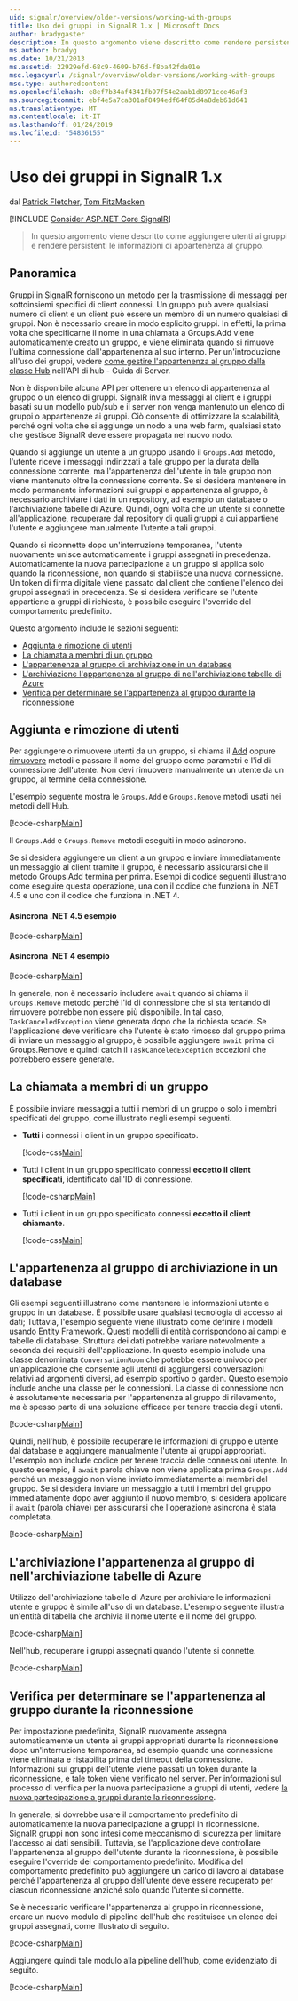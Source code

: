 ```yaml
---
uid: signalr/overview/older-versions/working-with-groups
title: Uso dei gruppi in SignalR 1.x | Microsoft Docs
author: bradygaster
description: In questo argomento viene descritto come rendere persistenti le informazioni di appartenenza al gruppo con l'API dell'Hub.
ms.author: bradyg
ms.date: 10/21/2013
ms.assetid: 22929efd-68c9-4609-b76d-f8ba42fda01e
msc.legacyurl: /signalr/overview/older-versions/working-with-groups
msc.type: authoredcontent
ms.openlocfilehash: e8ef7b34af4341fb97f54e2aab1d8971cce46af3
ms.sourcegitcommit: ebf4e5a7ca301af8494edf64f85d4a8deb61d641
ms.translationtype: MT
ms.contentlocale: it-IT
ms.lasthandoff: 01/24/2019
ms.locfileid: "54836155"
---
```

<a name="working-with-groups-in-signalr-1x"></a>Uso dei gruppi in SignalR 1.x
====================
dal [Patrick Fletcher](https://github.com/pfletcher), [Tom FitzMacken](https://github.com/tfitzmac)

[!INCLUDE [Consider ASP.NET Core SignalR](~/includes/signalr/signalr-version-disambiguation.md)]

> In questo argomento viene descritto come aggiungere utenti ai gruppi e rendere persistenti le informazioni di appartenenza al gruppo.


## <a name="overview"></a>Panoramica

Gruppi in SignalR forniscono un metodo per la trasmissione di messaggi per sottoinsiemi specifici di client connessi. Un gruppo può avere qualsiasi numero di client e un client può essere un membro di un numero qualsiasi di gruppi. Non è necessario creare in modo esplicito gruppi. In effetti, la prima volta che specificarne il nome in una chiamata a Groups.Add viene automaticamente creato un gruppo, e viene eliminata quando si rimuove l'ultima connessione dall'appartenenza al suo interno. Per un'introduzione all'uso dei gruppi, vedere [come gestire l'appartenenza al gruppo dalla classe Hub](index.md) nell'API di hub - Guida di Server.

Non è disponibile alcuna API per ottenere un elenco di appartenenza al gruppo o un elenco di gruppi. SignalR invia messaggi al client e i gruppi basati su un modello pub/sub e il server non venga mantenuto un elenco di gruppi o appartenenze ai gruppi. Ciò consente di ottimizzare la scalabilità, perché ogni volta che si aggiunge un nodo a una web farm, qualsiasi stato che gestisce SignalR deve essere propagata nel nuovo nodo.

Quando si aggiunge un utente a un gruppo usando il `Groups.Add` metodo, l'utente riceve i messaggi indirizzati a tale gruppo per la durata della connessione corrente, ma l'appartenenza dell'utente in tale gruppo non viene mantenuto oltre la connessione corrente. Se si desidera mantenere in modo permanente informazioni sui gruppi e appartenenza al gruppo, è necessario archiviare i dati in un repository, ad esempio un database o l'archiviazione tabelle di Azure. Quindi, ogni volta che un utente si connette all'applicazione, recuperare dal repository di quali gruppi a cui appartiene l'utente e aggiungere manualmente l'utente a tali gruppi.

Quando si riconnette dopo un'interruzione temporanea, l'utente nuovamente unisce automaticamente i gruppi assegnati in precedenza. Automaticamente la nuova partecipazione a un gruppo si applica solo quando la riconnessione, non quando si stabilisce una nuova connessione. Un token di firma digitale viene passato dal client che contiene l'elenco dei gruppi assegnati in precedenza. Se si desidera verificare se l'utente appartiene a gruppi di richiesta, è possibile eseguire l'override del comportamento predefinito.

Questo argomento include le sezioni seguenti:

- [Aggiunta e rimozione di utenti](#add)
- [La chiamata a membri di un gruppo](#call)
- [L'appartenenza al gruppo di archiviazione in un database](#storedatabase)
- [L'archiviazione l'appartenenza al gruppo di nell'archiviazione tabelle di Azure](#storeazuretable)
- [Verifica per determinare se l'appartenenza al gruppo durante la riconnessione](#verify)

<a id="add"></a>

## <a name="adding-and-removing-users"></a>Aggiunta e rimozione di utenti

Per aggiungere o rimuovere utenti da un gruppo, si chiama il [Add](https://msdn.microsoft.com/library/microsoft.aspnet.signalr.igroupmanager.add(v=vs.111).aspx) oppure [rimuovere](https://msdn.microsoft.com/library/microsoft.aspnet.signalr.igroupmanager.remove(v=vs.111).aspx) metodi e passare il nome del gruppo come parametri e l'id di connessione dell'utente. Non devi rimuovere manualmente un utente da un gruppo, al termine della connessione.

L'esempio seguente mostra le `Groups.Add` e `Groups.Remove` metodi usati nei metodi dell'Hub.

[!code-csharp[Main](working-with-groups/samples/sample1.cs?highlight=5,10)]

Il `Groups.Add` e `Groups.Remove` metodi eseguiti in modo asincrono.

Se si desidera aggiungere un client a un gruppo e inviare immediatamente un messaggio al client tramite il gruppo, è necessario assicurarsi che il metodo Groups.Add termina per prima. Esempi di codice seguenti illustrano come eseguire questa operazione, una con il codice che funziona in .NET 4.5 e uno con il codice che funziona in .NET 4.

#### <a name="asynchronous-net-45-example"></a>Asincrona .NET 4.5 esempio

[!code-csharp[Main](working-with-groups/samples/sample2.cs?highlight=1,3)]

#### <a name="asynchronous-net-4-example"></a>Asincrona .NET 4 esempio

[!code-csharp[Main](working-with-groups/samples/sample3.cs?highlight=3-4)]

In generale, non è necessario includere `await` quando si chiama il `Groups.Remove` metodo perché l'id di connessione che si sta tentando di rimuovere potrebbe non essere più disponibile. In tal caso, `TaskCanceledException` viene generata dopo che la richiesta scade. Se l'applicazione deve verificare che l'utente è stato rimosso dal gruppo prima di inviare un messaggio al gruppo, è possibile aggiungere `await` prima di Groups.Remove e quindi catch il `TaskCanceledException` eccezioni che potrebbero essere generate.

<a id="call"></a>

## <a name="calling-members-of-a-group"></a>La chiamata a membri di un gruppo

È possibile inviare messaggi a tutti i membri di un gruppo o solo i membri specificati del gruppo, come illustrato negli esempi seguenti.

- **Tutti i** connessi i client in un gruppo specificato. 

    [!code-css[Main](working-with-groups/samples/sample4.css)]
- Tutti i client in un gruppo specificato connessi **eccetto il client specificati**, identificato dall'ID di connessione. 

    [!code-csharp[Main](working-with-groups/samples/sample5.cs)]
- Tutti i client in un gruppo specificato connessi **eccetto il client chiamante**. 

    [!code-css[Main](working-with-groups/samples/sample6.css)]

<a id="storedatabase"></a>

## <a name="storing-group-membership-in-a-database"></a>L'appartenenza al gruppo di archiviazione in un database

Gli esempi seguenti illustrano come mantenere le informazioni utente e gruppo in un database. È possibile usare qualsiasi tecnologia di accesso ai dati; Tuttavia, l'esempio seguente viene illustrato come definire i modelli usando Entity Framework. Questi modelli di entità corrispondono ai campi e tabelle di database. Struttura dei dati potrebbe variare notevolmente a seconda dei requisiti dell'applicazione. In questo esempio include una classe denominata `ConversationRoom` che potrebbe essere univoco per un'applicazione che consente agli utenti di aggiungersi conversazioni relativi ad argomenti diversi, ad esempio sportivo o garden. Questo esempio include anche una classe per le connessioni. La classe di connessione non è assolutamente necessaria per l'appartenenza al gruppo di rilevamento, ma è spesso parte di una soluzione efficace per tenere traccia degli utenti.

[!code-csharp[Main](working-with-groups/samples/sample7.cs)]

Quindi, nell'hub, è possibile recuperare le informazioni di gruppo e utente dal database e aggiungere manualmente l'utente ai gruppi appropriati. L'esempio non include codice per tenere traccia delle connessioni utente. In questo esempio, il `await` parola chiave non viene applicata prima `Groups.Add` perché un messaggio non viene inviato immediatamente ai membri del gruppo. Se si desidera inviare un messaggio a tutti i membri del gruppo immediatamente dopo aver aggiunto il nuovo membro, si desidera applicare il `await` (parola chiave) per assicurarsi che l'operazione asincrona è stata completata.

[!code-csharp[Main](working-with-groups/samples/sample8.cs)]

<a id="storeazuretable"></a>

## <a name="storing-group-membership-in-azure-table-storage"></a>L'archiviazione l'appartenenza al gruppo di nell'archiviazione tabelle di Azure

Utilizzo dell'archiviazione tabelle di Azure per archiviare le informazioni utente e gruppo è simile all'uso di un database. L'esempio seguente illustra un'entità di tabella che archivia il nome utente e il nome del gruppo.

[!code-csharp[Main](working-with-groups/samples/sample9.cs)]

Nell'hub, recuperare i gruppi assegnati quando l'utente si connette.

[!code-csharp[Main](working-with-groups/samples/sample10.cs)]

<a id="verify"></a>

## <a name="verifying-group-membership-when-reconnecting"></a>Verifica per determinare se l'appartenenza al gruppo durante la riconnessione

Per impostazione predefinita, SignalR nuovamente assegna automaticamente un utente ai gruppi appropriati durante la riconnessione dopo un'interruzione temporanea, ad esempio quando una connessione viene eliminata e ristabilita prima del timeout della connessione. Informazioni sui gruppi dell'utente viene passati un token durante la riconnessione, e tale token viene verificato nel server. Per informazioni sul processo di verifica per la nuova partecipazione a gruppi di utenti, vedere [la nuova partecipazione a gruppi durante la riconnessione](index.md).

In generale, si dovrebbe usare il comportamento predefinito di automaticamente la nuova partecipazione a gruppi in riconnessione. SignalR gruppi non sono intesi come meccanismo di sicurezza per limitare l'accesso ai dati sensibili. Tuttavia, se l'applicazione deve controllare l'appartenenza al gruppo dell'utente durante la riconnessione, è possibile eseguire l'override del comportamento predefinito. Modifica del comportamento predefinito può aggiungere un carico di lavoro al database perché l'appartenenza al gruppo dell'utente deve essere recuperato per ciascun riconnessione anziché solo quando l'utente si connette.

Se è necessario verificare l'appartenenza al gruppo in riconnessione, creare un nuovo modulo di pipeline dell'hub che restituisce un elenco dei gruppi assegnati, come illustrato di seguito.

[!code-csharp[Main](working-with-groups/samples/sample11.cs)]

Aggiungere quindi tale modulo alla pipeline dell'hub, come evidenziato di seguito.

[!code-csharp[Main](working-with-groups/samples/sample12.cs?highlight=10)]
